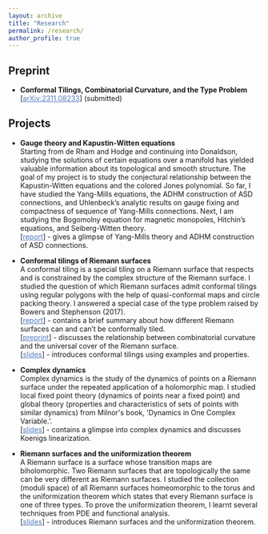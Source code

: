 ```yaml
---
layout: archive
title: "Research"
permalink: /research/
author_profile: true
---
```


## Preprint

* **Conformal Tilings, Combinatorial Curvature, and the Type Problem** \
  [<a href="https://arxiv.org/abs/2311.08233" target="_blank" style="color: #527bbd; text-decoration: underline">arXiv:2311.08233</a>] (submitted)

## Projects

* **Gauge theory and Kapustin-Witten equations** \
  Starting from de Rham and Hodge and continuing into Donaldson, studying the solutions of certain equations over a manifold has yielded valuable information about its topological and smooth structure. The goal of my project is to study the conjectural relationship between the Kapustin-Witten equations and the colored Jones polynomial. So far, I have studied the Yang-Mills equations, the ADHM construction of ASD connections, and Uhlenbeck’s analytic results on gauge fixing and compactness of sequence of Yang-Mills connections. Next, I am studying the Bogomolny equation for magnetic monopoles, Hitchin’s equations, and Seiberg-Witten theory. \
  [<a href="/files/Gauge_theory_and_special_connections_Nagaraju.pdf" target="_blank" style="color: #527bbd; text-decoration: underline">report</a>] - gives a glimpse of Yang-Mills theory and ADHM construction of ASD connections.

* **Conformal tilings of Riemann surfaces** \
  A conformal tiling is a special tiling on a Riemann surface that respects and is constrained by the complex structure of the Riemann surface. I studied the question of which Riemann surfaces admit conformal tilings using regular polygons with the help of quasi-conformal maps and circle packing theory. I answered a special case of the type problem raised by Bowers and Stephenson (2017). \
  [<a href="/files/conformal_tilings_of_Riemann_surfaces_Nagaraju.pdf" target="_blank" style="color: #527bbd; text-decoration: underline">report</a>] - contains a brief summary about how different Riemann surfaces can and can’t be conformally tiled.\
  [<a href="https://arxiv.org/abs/2311.08233" target="_blank" style="color: #527bbd; text-decoration: underline">preprint</a>] - discusses the relationship between combinatorial curvature and the universal cover of the Riemann surface.\
  [<a href="/files/Conformal_tilings_Nagaraju.pdf" target="_blank" style="color: #527bbd; text-decoration: underline">slides</a>] - introduces conformal tilings using examples and properties.

* **Complex dynamics** \
  Complex dynamics is the study of the dynamics of points on a Riemann surface under the repeated application of a holomorphic map. I studied local fixed point theory (dynamics of points near a fixed point) and global theory (properties and characteristics of sets of points with similar dynamics) from Milnor's book, 'Dynamics in One Complex Variable.’.\
  [<a href="/files/A_glimpse_into_complex_dynamics_Nagaraju.pdf" target="_blank" style="color: #527bbd; text-decoration: underline">slides</a>] - contains a glimpse into complex dynamics and discusses Koenigs linearization.
 
* **Riemann surfaces and the uniformization theorem** \
  A Riemann surface is a surface whose transition maps are biholomorphic. Two Riemann surfaces that are topologically the same can be very different as Riemann surfaces. I studied the collection (moduli space) of all Riemann surfaces homeomorphic to the torus and the uniformization theorem which states that every Riemann surface is one of three types. To prove the uniformization theorem, I learnt several techniques from PDE and functional analysis.\
  [<a href="/files/An_Intro_to_Riemann_Surfaces_Nagaraju.pdf" target="_blank" style="color: #527bbd; text-decoration: underline">slides</a>] - introduces Riemann surfaces and the uniformization theorem.
  

  

